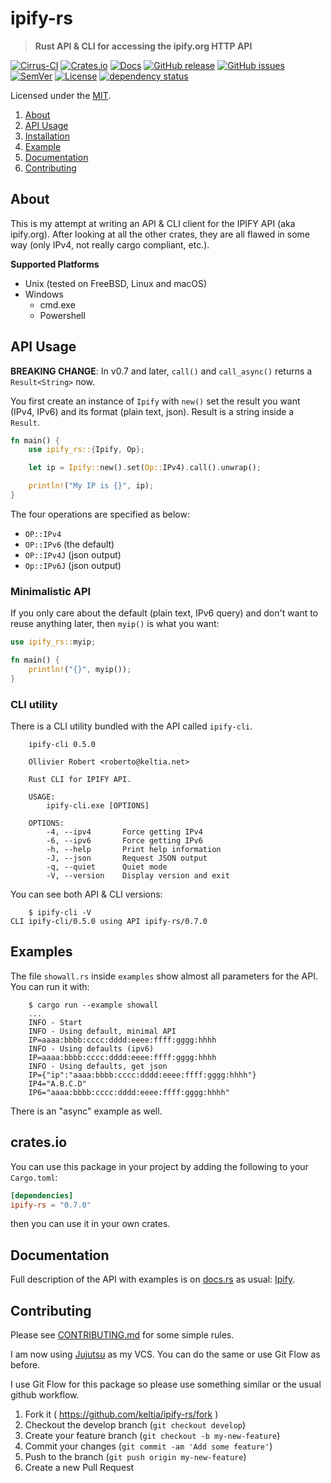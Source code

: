 <!-- omit in TOC -->

# ipify-rs

> **Rust API & CLI for accessing the ipify.org HTTP API**

[![Cirrus-CI](https://api.cirrus-ci.com/github/keltia/ipify-rs.svg?branch=main)](https://cirrus-ci.org/keltia/ipify-rs)
[![Crates.io](https://img.shields.io/crates/v/ipify-rs.svg)](https://crates.io/crates/ipify-rs)
[![Docs](https://docs.rs/ipify-rs/badge.svg)](https://docs.rs/ipify-rs)
[![GitHub release](https://img.shields.io/github/release/keltia/ipify-rs.svg)](https://github.com/keltia/ipify-rs/releases/)
[![GitHub issues](https://img.shields.io/github/issues/keltia/ipify-rs.svg)](https://github.com/keltia/ipify-rs/issues)
[![SemVer](https://img.shields.io/badge/semver-2.0.0-blue)](https://semver.org/spec/v2.0.0.html)
[![License](https://img.shields.io/crates/l/mit)](https://opensource.org/licenses/MIT)
[![dependency status](https://deps.rs/repo/github/keltia/ipify-rs/status.svg)](https://deps.rs/repo/github/keltia/ipify-rs)

Licensed under the [MIT](LICENSE).

1. [About](#about)
2. [API Usage](#api-usage)
3. [Installation](#installation)
4. [Example](#example)
5. [Documentation](#documentation)
6. [Contributing](#contributing)

## About

This is my attempt at writing an API & CLI client for the IPIFY API (aka ipify.org). After looking at all the other
crates, they are all flawed in some way (only IPv4, not really cargo compliant, etc.).

**Supported Platforms**

* Unix (tested on FreeBSD, Linux and macOS)
* Windows
    * cmd.exe
    * Powershell

## API Usage

**BREAKING CHANGE**: In v0.7 and later, `call()` and `call_async()` returns a `Result<String>` now.

You first create an instance of `Ipify` with `new()` set the result you want (IPv4, IPv6) and its format (plain text,
json). Result is a string inside a `Result`.

```rust
fn main() {
    use ipify_rs::{Ipify, Op};

    let ip = Ipify::new().set(Op::IPv4).call().unwrap();

    println!("My IP is {}", ip);
}
```

The four operations are specified as below:

- `OP::IPv4`
- `OP::IPv6`   (the default)
- `OP::IPv4J`  (json output)
- `Op::IPv6J`  (json output)

### Minimalistic API

If you only care about the default (plain text, IPv6 query) and don't want to reuse anything later, then `myip()` is
what you want:

```rust
use ipify_rs::myip;

fn main() {
    println!("{}", myip());
}
```

### CLI utility

There is a CLI utility bundled with the API called `ipify-cli`.

```text
    ipify-cli 0.5.0
    
    Ollivier Robert <roberto@keltia.net>
    
    Rust CLI for IPIFY API.
    
    USAGE:
        ipify-cli.exe [OPTIONS]
    
    OPTIONS:
        -4, --ipv4       Force getting IPv4
        -6, --ipv6       Force getting IPv6
        -h, --help       Print help information
        -J, --json       Request JSON output
        -q, --quiet      Quiet mode
        -V, --version    Display version and exit
```

You can see both API & CLI versions:

```
    $ ipify-cli -V
CLI ipify-cli/0.5.0 using API ipify-rs/0.7.0

```

## Examples

The file `showall.rs` inside `examples` show almost all parameters for the API. You can run it with:

```text
    $ cargo run --example showall
    ...   
    INFO - Start
    INFO - Using default, minimal API
    IP=aaaa:bbbb:cccc:dddd:eeee:ffff:gggg:hhhh
    INFO - Using defaults (ipv6)
    IP=aaaa:bbbb:cccc:dddd:eeee:ffff:gggg:hhhh
    INFO - Using defaults, get json
    IP={"ip":"aaaa:bbbb:cccc:dddd:eeee:ffff:gggg:hhhh"}
    IP4="A.B.C.D"
    IP6="aaaa:bbbb:cccc:dddd:eeee:ffff:gggg:hhhh"
```

There is an "async" example as well.

## crates.io

You can use this package in your project by adding the following
to your `Cargo.toml`:

``` toml
[dependencies]
ipify-rs = "0.7.0"
```

then you can use it in your own crates.

## Documentation

Full description of the API with examples is on [docs.rs] as usual: [Ipify].

[docs.rs]: https://docs.rs/

[Ipify]: https://docs.rs/ipify-rs

## Contributing

Please see [CONTRIBUTING.md](CONTRIBUTING.md) for some simple rules.

I am now using [Jujutsu] as my VCS. You can do the same or use Git Flow as before.

I use Git Flow for this package so please use something similar or the usual github workflow.

1. Fork it ( https://github.com/keltia/ipify-rs/fork )
2. Checkout the develop branch (`git checkout develop`)
3. Create your feature branch (`git checkout -b my-new-feature`)
4. Commit your changes (`git commit -am 'Add some feature'`)
5. Push to the branch (`git push origin my-new-feature`)
6. Create a new Pull Request

[Jujutsu]: https://jj-vcs.github.io/
